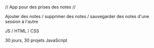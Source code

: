 // App pour des prises des notes //

Ajouter des notes / supprimer des notes / sauvegarder des notes d'une session à l'autre

JS / HTML / CSS

30 jours, 30 projets JavaScript
